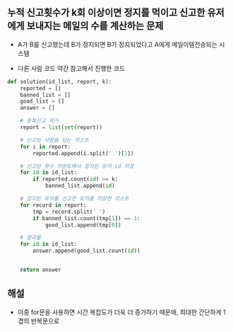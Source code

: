 ## 누적 신고횟수가 k회 이상이면 정지를 먹이고 신고한 유저에게 보내지는 메일의 수를 계산하는 문제
- A가 B를 신고했는데 B가 정지되면 B가 정지되었다고 A에게 메일이템전송되는 시스템


- 다른 사람 코드 약간 참고해서 진행한 코드
```python
def solution(id_list, report, k):
    reported = []
    banned_list = []
    good_list = []
    answer = []

    # 중복신고 제거
    report = list(set(report))

    # 신고된 사람을 담는 리스트
    for i in report:
        reported.append(i.split(' ')[1])

    # 신고된 횟수 카운트해서 정지된 유저 id 저장
    for id in id_list:
        if reported.count(id) >= k:
            banned_list.append(id)

    # 정지된 유저를 신고한 유저를 저장한 리스트
    for record in report:
        tmp = record.split(' ')
        if banned_list.count(tmp[1]) == 1:
            good_list.append(tmp[0])

    # 결과물
    for id in id_list:
        answer.append(good_list.count(id))


    return answer
```

## 해설
- 이중 for문을 사용하면 시간 복잡도가 더욱 더 증가하기 때문에, 최대한 간단하게 1겹의 반복문으로 
